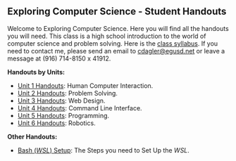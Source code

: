 ## Exploring Computer Science - Student Handouts

Welcome to Exploring Computer Science. Here you will find all the handouts you will need. This class is a high school introduction to the world of computer science and problem solving. Here is the [class syllabus](./syllabus_ecs.pdf). If you need to contact me, please send an email to <cdagler@egusd.net> or leave a message at (916) 714-8150 x 41912.

**Handouts by Units:**
* [Unit 1 Handouts](./01_Humman_Computer_Interaction/readme.md): Human Computer Interaction.
* [Unit 2 Handouts](./02_Problem_Solving/readme.md): Problem Solving.
* [Unit 3 Handouts](./03_Web_Design/readme.md): Web Design.
* [Unit 4 Handouts](./04_Command_Line_Interface/readme.md): Command Line Interface.
* [Unit 5 Handouts](./05_Programming/readme.md): Programming.
* [Unit 6 Handouts](./06_Robotics/readme.md): Robotics.

**Other Handouts:**
* [Bash (_WSL_) Setup](./ecs_wsl_install.md): The Steps you need to Set Up the *WSL*.

